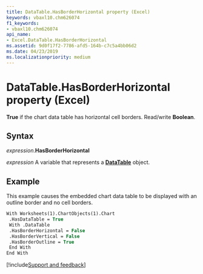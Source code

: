 ```yaml
---
title: DataTable.HasBorderHorizontal property (Excel)
keywords: vbaxl10.chm626074
f1_keywords:
- vbaxl10.chm626074
api_name:
- Excel.DataTable.HasBorderHorizontal
ms.assetid: 9d0f17f2-7786-afd5-164b-c7c5a4bb06d2
ms.date: 04/23/2019
ms.localizationpriority: medium
---
```



# DataTable.HasBorderHorizontal property (Excel)

**True** if the chart data table has horizontal cell borders. Read/write **Boolean**.


## Syntax

_expression_.**HasBorderHorizontal**

_expression_ A variable that represents a **[DataTable](excel.datatable(object).md)** object.


## Example

This example causes the embedded chart data table to be displayed with an outline border and no cell borders.

```vb
With Worksheets(1).ChartObjects(1).Chart 
 .HasDataTable = True 
 With .DataTable 
 .HasBorderHorizontal = False 
 .HasBorderVertical = False 
 .HasBorderOutline = True 
 End With 
End With
```




[!include[Support and feedback](~/includes/feedback-boilerplate.md)]